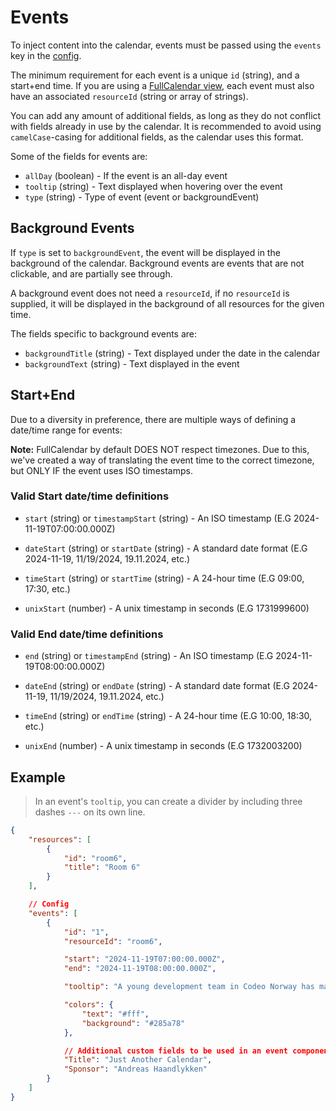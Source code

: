 # Events
To inject content into the calendar, events must be passed using the `events` key in the [config](./init.md#events-array).

The minimum requirement for each event is a unique `id` (string), and a start+end time.
If you are using a [FullCalendar view](./init.md#view-string), each event must also have
an associated `resourceId` (string or array of strings).

You can add any amount of additional fields, as long as they do not conflict with fields
already in use by the calendar. It is recommended to avoid using `camelCase`-casing for
additional fields, as the calendar uses this format. 

Some of the fields for events are:

- `allDay` (boolean) - If the event is an all-day event
- `tooltip` (string) - Text displayed when hovering over the event
- `type` (string) - Type of event (event or backgroundEvent)

## Background Events
If `type` is set to `backgroundEvent`, the event will be displayed in the background of the calendar.
Background events are events that are not clickable, and are partially see through.

A background event does not need a `resourceId`, if no `resourceId` is supplied, it will be displayed in the background of all resources for the given time.

The fields specific to background events are:

- `backgroundTitle` (string) - Text displayed under the date in the calendar
- `backgroundText` (string) - Text displayed in the event

## Start+End
Due to a diversity in preference, there are multiple ways of defining a date/time range for events:

**Note:** FullCalendar by default DOES NOT respect timezones. Due to this, we've created a way
of translating the event time to the correct timezone, but ONLY IF the event uses
ISO timestamps.

### Valid Start date/time definitions
- `start` (string) or `timestampStart` (string) - An ISO timestamp (E.G 2024-11-19T07:00:00.000Z)

- `dateStart` (string) or `startDate` (string) - A standard date format (E.G 2024-11-19, 11/19/2024, 19.11.2024, etc.)
- `timeStart` (string) or `startTime` (string) - A 24-hour time (E.G 09:00, 17:30, etc.)
- `unixStart` (number) - A unix timestamp in seconds (E.G 1731999600)

### Valid End date/time definitions
- `end` (string) or `timestampEnd` (string) - An ISO timestamp (E.G 2024-11-19T08:00:00.000Z)

- `dateEnd` (string) or `endDate` (string) - A standard date format (E.G 2024-11-19, 11/19/2024, 19.11.2024, etc.)
- `timeEnd` (string) or `endTime` (string) - A 24-hour time (E.G 10:00, 18:30, etc.)
- `unixEnd` (number) - A unix timestamp in seconds (E.G 1732003200)

## Example

> In an event's `tooltip`, you can create a divider by including three dashes `---` on its own line.

```json
{
    "resources": [
        {
            "id": "room6",
            "title": "Room 6"
        }
    ],

    // Config
    "events": [
        {
            "id": "1",
            "resourceId": "room6",

            "start": "2024-11-19T07:00:00.000Z",
            "end": "2024-11-19T08:00:00.000Z",

            "tooltip": "A young development team in Codeo Norway has made a developer friendly calendar component for FileMaker Developers in JavaScript (TypeScript) using React.",

            "colors": {
                "text": "#fff",
                "background": "#285a78"
            },

            // Additional custom fields to be used in an event component
            "Title": "Just Another Calendar",
            "Sponsor": "Andreas Haandlykken"
        }
    ]
}
```